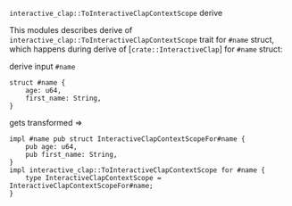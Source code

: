 `interactive_clap::ToInteractiveClapContextScope` derive

This modules describes derive of `interactive_clap::ToInteractiveClapContextScope` trait for `#name` struct,
which happens during derive of [`crate::InteractiveClap`] for `#name` struct:

derive input `#name`

```rust,ignore
struct #name {
    age: u64,
    first_name: String,
}
```

gets transformed
=> 

```rust,ignore
impl #name pub struct InteractiveClapContextScopeFor#name {
    pub age: u64,
    pub first_name: String,
}
impl interactive_clap::ToInteractiveClapContextScope for #name {
    type InteractiveClapContextScope = InteractiveClapContextScopeFor#name;
}
```
